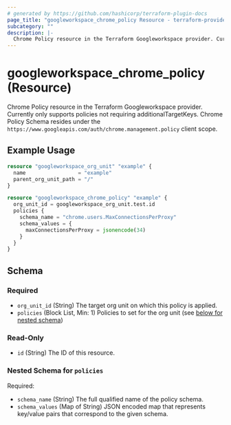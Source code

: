 ```yaml
---
# generated by https://github.com/hashicorp/terraform-plugin-docs
page_title: "googleworkspace_chrome_policy Resource - terraform-provider-googleworkspace"
subcategory: ""
description: |-
  Chrome Policy resource in the Terraform Googleworkspace provider. Currently only supports policies not requiring additionalTargetKeys. Chrome Policy Schema resides under the https://www.googleapis.com/auth/chrome.management.policy client scope.
---
```


# googleworkspace_chrome_policy (Resource)

Chrome Policy resource in the Terraform Googleworkspace provider. Currently only supports policies not requiring additionalTargetKeys. Chrome Policy Schema resides under the `https://www.googleapis.com/auth/chrome.management.policy` client scope.

## Example Usage

```terraform
resource "googleworkspace_org_unit" "example" {
  name                 = "example"
  parent_org_unit_path = "/"
}

resource "googleworkspace_chrome_policy" "example" {
  org_unit_id = googleworkspace_org_unit.test.id
  policies {
    schema_name = "chrome.users.MaxConnectionsPerProxy"
    schema_values = {
      maxConnectionsPerProxy = jsonencode(34)
    }
  }
}
```

<!-- schema generated by tfplugindocs -->
## Schema

### Required

- `org_unit_id` (String) The target org unit on which this policy is applied.
- `policies` (Block List, Min: 1) Policies to set for the org unit (see [below for nested schema](#nestedblock--policies))

### Read-Only

- `id` (String) The ID of this resource.

<a id="nestedblock--policies"></a>
### Nested Schema for `policies`

Required:

- `schema_name` (String) The full qualified name of the policy schema.
- `schema_values` (Map of String) JSON encoded map that represents key/value pairs that correspond to the given schema.


